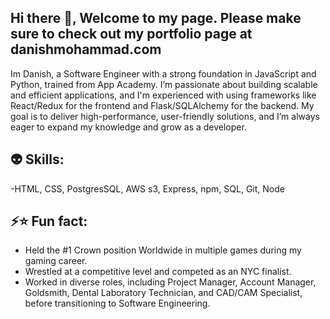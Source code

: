 ## Hi there 👋, Welcome to my page. Please make sure to check out my portfolio page at danishmohammad.com 

Im Danish, a Software Engineer with a strong foundation in JavaScript and Python, trained from App Academy. I’m passionate about building scalable and efficient applications, and I'm experienced with using frameworks like React/Redux for the frontend and Flask/SQLAlchemy for the backend. My goal is to deliver high-performance, user-friendly solutions, and I’m always eager to expand my knowledge and grow as a developer.

## 👽 Skills: 
-HTML, CSS, PostgresSQL, AWS s3, Express, npm, SQL, Git, Node 

## ⚡⭐ Fun fact:
- Held the #1 Crown position Worldwide in multiple games during my gaming career.
- Wrestled at a competitive level and competed as an NYC finalist.
- Worked in diverse roles, including Project Manager, Account Manager, Goldsmith, Dental Laboratory Technician, and CAD/CAM Specialist, before transitioning to Software Engineering.


